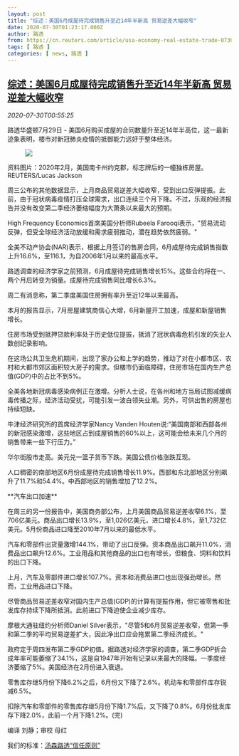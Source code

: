 ```yaml
---
layout: post
title: "综述：美国6月成屋待完成销售升至近14年半新高 贸易逆差大幅收窄"
date: 2020-07-30T01:23:17.000Z
author: 路透
from: https://cn.reuters.com/article/usa-economy-real-estate-trade-0730-idCNKCS24V03K
tags: [ 路透 ]
categories: [ news, 路透 ]
---
```

<!--1596072197000-->
[综述：美国6月成屋待完成销售升至近14年半新高 贸易逆差大幅收窄](https://cn.reuters.com/article/usa-economy-real-estate-trade-0730-idCNKCS24V03K)
------

<div>
<div><i>2020-07-30T00:55:25</i></div><div class="StandardArticleBody_body"><p>路透华盛顿7月29日 - 美国6月购买成屋的合同数量升至近14年半高位，这一最新迹象表明，楼市对新冠肺炎疫情的抵御能力远好于整体经济。 </p><div class="PrimaryAsset_container"><div class="Image_container" tabindex="-1"><figure class="Image_zoom" style="padding-bottom:"><div class="LazyImage_container LazyImage_dark" style="background-image:none"><img src="//s2.reutersmedia.net/resources/r/?m=02&amp;d=20200730&amp;t=2&amp;i=1527622236&amp;r=LYNXNPEG6T013&amp;w=600" aria-label="资料图片：2020年2月，美国南卡州约克郡，标志牌后的一幢独栋房屋。REUTERS/Lucas Jackson"/><div class="LazyImage_image LazyImage_fallback" style="background-image:url(//s2.reutersmedia.net/resources/r/?m=02&amp;d=20200730&amp;t=2&amp;i=1527622236&amp;r=LYNXNPEG6T013&amp;w=600);background-position:center center;background-color:inherit"></div></div><div class="Image_expand-button" aria-label="Expand Image Slideshow" role="button" tabindex="0"></div></figure><figcaption><div class="Image_caption"><span>资料图片：2020年2月，美国南卡州约克郡，标志牌后的一幢独栋房屋。REUTERS/Lucas Jackson</span></div></figcaption></div></div><p>周三公布的其他数据显示，上月商品贸易逆差大幅收窄，受到出口反弹提振。此前，由于冠状病毒疫情打压全球需求，出口连续三个月下降。不过，乐观的经济报告并没有改变第二季经济萎缩幅度为大萧条以来最大的预期。 </p><p>High Frequency Economics首席美国分析师Rubeela Farooqi表示，"贸易流动反弹，但受全球经济活动放缓和需求疲弱推动，潜在趋势依然疲弱。" </p><p>全美不动产协会(NAR)表示，根据上月签订的售房合同，6月成屋待完成销售指数上升16.6%，至116.1，为自2006年1月以来的最高水平。 </p><p>路透调查的经济学家之前预测，6月成屋待完成销售增长15%。这些合约将在一、两个月后转变为销量。成屋待完成销售同比增长6.3%。 </p><p>周二有消息称，第二季度美国住房拥有率升至近12年以来最高。 </p><p>本月的报告显示，7月房屋建筑商信心大增，6月新屋开工加速，成屋和新屋销售增长。 </p><p>住房市场受到抵押贷款利率处于历史低位提振，抵消了冠状病毒危机引发的失业人数创纪录影响。 </p><p>在这场公共卫生危机期间，出现了家办公和上学的趋势，推动了对在小都市区、农村和大都市郊区面积较大房子的需求。但楼市仍面临障碍，住房市场在国内生产总值(GDP)中的占比不到5%。 </p><p>全美各地新冠病毒感染病例正在激增。分析人士说，在各州和地方当局试图减缓病毒传播之际，经济活动受扰，可能引发一波白领失业潮。另外，可供出售的房屋也持续短缺。 </p><p>牛津经济研究所的首席经济学家Nancy Vanden Houten说:“美国南部和西部各州的新冠感染激增，这些地区占到成屋销售的60%以上，这可能会给未来几个月的销售带来一些下行压力。” </p><p>华尔街股市走高。美元兑一篮子货币下跌。美国公债价格涨跌互现。 </p><p>人口稠密的南部地区6月份成屋待完成销售增长11.9%。西部和东北部地区分别飙升了11.7%和54.4%。中西部地区的销售增加了12.2%。 </p><p>**汽车出口加速** </p><p>在周三的另一份报告中，美国商务部公布，上月美国商品贸易逆差收窄6.1%，至706亿美元。商品出口增长13.9%，至1,026亿美元，进口增长4.8%，至1,732亿美元。5月份商品进口降至2010年7月以来的最低水平。 </p><p>汽车和零部件出货量激增144.1%，带动了出口反弹。资本商品出口飙升11.0%，消费品出口飙升12.6%。工业用品和其他商品的出口也有增长，但粮食、饲料和饮料的出口下降。 </p><p>上月，汽车及零部件进口增长107.7%。资本和消费品进口也出现强劲增长。然而，工业用品进口下降。 </p><p>尽管商品贸易逆差收窄对国内生产总值(GDP)的计算有提振作用，但它被零售和批发库存持续下降所抵消。此前进口下降迫使企业减少库存。 </p><p>摩根大通驻纽约分析师Daniel Silver表示，"尽管5和6月贸易逆差收窄，但第一季和第二季的平均贸易逆差扩大，因此净出口应会拖累第二季经济成长。" </p><p>政府定于周四发布第二季GDP初值。据路透对经济学家的调查，第二季GDP折合成年率可能萎缩了34.1%，这是自1947年开始有记录以来最大的降幅。一季度经济萎缩了5%。美国经济在2月份进入衰退。 </p><p>零售库存继5月份下降6.2%之后，6月份又下降了2.6%。机动车和零部件库存锐减6.5%。 </p><p>扣除汽车和零部件的零售库存继5月份下降1.7%后，又下降了0.8%。6月份批发库存下降2.0%，此前一个月下降1.2%。(完) </p><div class="Attribution_container"><div class="Attribution_attribution"><p class="Attribution_content">编译 刘静；审校 母红 </p></div></div><div class="StandardArticleBody_trustBadgeContainer"><span class="StandardArticleBody_trustBadgeTitle">我们的标准：</span><span class="trustBadgeUrl"><a href="https://www.thomsonreuters.cn/content/dam/openweb/documents/pdf/china/brochures/about-us-1.pdf">汤森路透“信任原则”</a></span></div></div>
</div>
